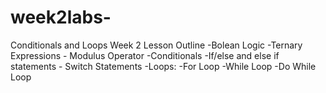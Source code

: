 # week2labs-
Conditionals and Loops 
Week 2 Lesson Outline -Bolean Logic 
-Ternary Expressions -
Modulus Operator -Conditionals 
-If/else and else if statements -
Switch Statements -Loops: -For Loop -While Loop -Do While Loop
